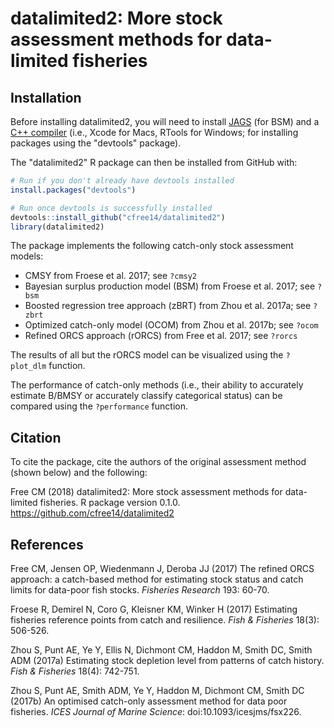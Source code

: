 datalimited2: More stock assessment methods for data-limited fisheries
======================================================================

Installation
------------

Before installing datalimited2, you will need to install [JAGS](http://mcmc-jags.sourceforge.net) (for BSM) and a [C++ compiler](https://support.rstudio.com/hc/en-us/articles/200486498-Package-Development-Prerequisites) (i.e., Xcode for Macs, RTools for Windows; for installing packages using the "devtools" package).

The "datalimited2" R package can then be installed from GitHub with:

``` r
# Run if you don't already have devtools installed
install.packages("devtools")

# Run once devtools is successfully installed
devtools::install_github("cfree14/datalimited2")
library(datalimited2)
```

The package implements the following catch-only stock assessment models:

- CMSY from Froese et al. 2017; see `?cmsy2`
- Bayesian surplus production model (BSM) from Froese et al. 2017; see `?bsm`
- Boosted regression tree approach (zBRT) from Zhou et al. 2017a; see `?zbrt`
- Optimized catch-only model (OCOM) from Zhou et al. 2017b; see `?ocom`
- Refined ORCS approach (rORCS) from Free et al. 2017; see `?rorcs`

The results of all but the rORCS model can be visualized using the `?plot_dlm` function.

The performance of catch-only methods (i.e., their ability to accurately estimate B/BMSY
or accurately classify categorical status) can be compared using the `?performance` function.

Citation
--------

To cite the package, cite the authors of the original assessment method (shown below)
and the following:

Free CM (2018) datalimited2: More stock assessment methods for data-limited fisheries.
R package version 0.1.0. https://github.com/cfree14/datalimited2


References
----------

Free CM, Jensen OP, Wiedenmann J, Deroba JJ (2017) The refined ORCS approach: a catch-based method for estimating stock status and catch limits for data-poor fish stocks. *Fisheries Research* 193: 60-70.

Froese R, Demirel N, Coro G, Kleisner KM, Winker H (2017) Estimating fisheries reference points from catch and resilience. *Fish & Fisheries* 18(3): 506-526. 

Zhou S, Punt AE, Ye Y, Ellis N, Dichmont CM, Haddon M, Smith DC, Smith ADM (2017a) Estimating stock depletion level from patterns of catch history. *Fish & Fisheries* 18(4): 742-751.

Zhou S, Punt AE, Smith ADM, Ye Y, Haddon M, Dichmont CM, Smith DC
(2017b) An optimised catch-only assessment method for data poor fisheries.
*ICES Journal of Marine Science*: doi:10.1093/icesjms/fsx226.







